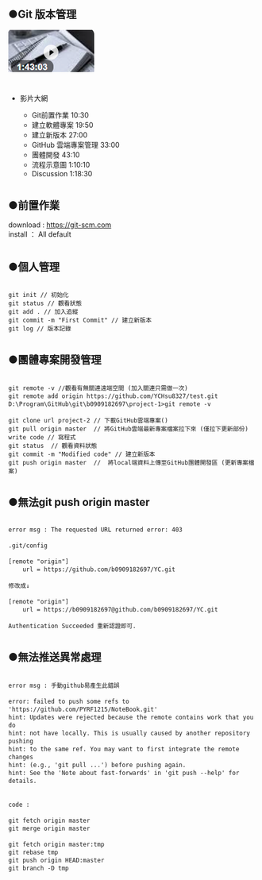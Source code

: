 # <h2>●Git 版本管理</h2>
[![Git 版本管理](https://github.com/PYRF1215/NoteBook/blob/master/Git/images/%E9%A6%96%E9%A0%81.png)](https://www.youtube.com/watch?v=NugoF40e6Dk)    



# 
<ul>
  <li>
  <p>影片大網</p>
  <ul>
  <li>Git前置作業 10:30</li>
  <li>建立軟體專案 19:50 </li>
  <li>建立新版本 27:00 </li>
  <li>GitHub 雲端專案管理 33:00 </li> 
  <li>團體開發 43:10</li> 
  <li>流程示意圖 1:10:10</li> 
  <li>Discussion 1:18:30</li>   
  </ul>
  </li>
</ul>

# <h2>●前置作業</h2>
download : https://git-scm.com  
install ： All default

# <h2>●個人管理</h2>
<pre><code>
git init // 初始化
git status // 觀看狀態
git add . // 加入追縱
git commit -m "First Commit" // 建立新版本
git log // 版本記錄
</code></pre>

  
# <h2>●團體專案開發管理</h2>  
<pre><code>
git remote -v //觀看有無關連遠端空間 (加入關連只需做一次)  
git remote add origin https://github.com/YCHsu8327/test.git  
D:\Program\GitHub\git\b0909182697\project-1>git remote -v  

git clone url project-2 // 下載GitHub雲端專案()
git pull origin master  // 將GitHub雲端最新專案檔案拉下來 (僅拉下更新部份)
write code // 寫程式
git status  // 觀看資料狀態
git commit -m "Modified code" // 建立新版本 
git push origin master  //  將local端資料上傳至GitHub團體開發區 (更新專案檔案)
</code></pre>


# <h2>●無法git push origin master</h2>
<pre><code>
error msg : The requested URL returned error: 403

.git/config

[remote "origin"]
	url = https://github.com/b0909182697/YC.git  

修改成↓

[remote "origin"]
	url = https://b0909182697@github.com/b0909182697/YC.git

Authentication Succeeded 重新認證即可.
</code></pre>



# <h2>●無法推送異常處理</h2>
<pre><code>
error msg : 手動github易產生此錯誤

error: failed to push some refs to 'https://github.com/PYRF1215/NoteBook.git'
hint: Updates were rejected because the remote contains work that you do
hint: not have locally. This is usually caused by another repository pushing
hint: to the same ref. You may want to first integrate the remote changes
hint: (e.g., 'git pull ...') before pushing again.
hint: See the 'Note about fast-forwards' in 'git push --help' for details.


code :

git fetch origin master
git merge origin master

git fetch origin master:tmp
git rebase tmp
git push origin HEAD:master
git branch -D tmp
</code></pre>


